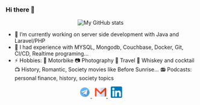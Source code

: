 ### Hi there 👋
<p align="center">
  <img alt="My GitHub stats" src="https://github-readme-stats.vercel.app/api?username=hoangcongst&show_icons=true&theme=nord" />
</p>

- 🔭 I’m currently working on server side development with Java and Laravel/PHP
- 👯 I had experience with MYSQL, Mongodb, Couchbase, Docker, Git, CI/CD, Realtime programing...
- ⚡ Hobbies: 
🛵 Motorbike
📷 Photography 
🥾 Travel 
🥃 Whiskey and cocktail
📺 History, Romantic, Society movies like Before Sunrise...
📻 Podcasts: personal finance, history, society topics

<p align="center">
  <a href="https://t.me/conght" target="_blank">
    <img alt="Skype me" src="telegram.png" width="30" />
  </a>
  <span>&nbsp;</span>
  <a href="mailto:hoangcongst@gmail.com" target="_blank">
    <img alt="Email me" src="gmail.png" width="30" />
  </a>
  <span>&nbsp;</span>
  <a href="https://www.linkedin.com/in/hoangthanhcong" target="_blank">
    <img alt="My LinkedIn" src="linkedin.png" width="30" />
  </a>
</p>
